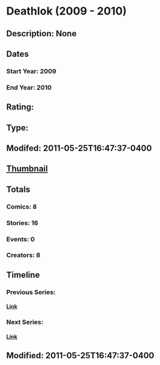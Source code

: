 # Deathlok (2009 - 2010)
## Description: None
## Dates
### Start Year: 2009
### End Year: 2010
## Rating: 
## Type: 
## Modifed: 2011-05-25T16:47:37-0400
## [Thumbnail](http://i.annihil.us/u/prod/marvel/i/mg/e/f0/4badfa1c93c36.jpg)
## Totals
### Comics: 8
### Stories: 16
### Events: 0
### Creators: 8
## Timeline
### Previous Series: 
#### [Link]()
### Next Series: 
#### [Link]()
## Modified: 2011-05-25T16:47:37-0400